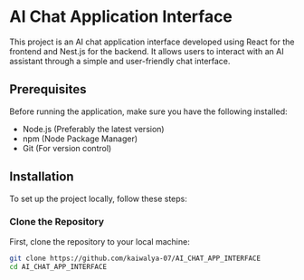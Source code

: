 # AI Chat Application Interface

This project is an AI chat application interface developed using React for the frontend and Nest.js for the backend. It allows users to interact with an AI assistant through a simple and user-friendly chat interface.

## Prerequisites

Before running the application, make sure you have the following installed:
- Node.js (Preferably the latest version)
- npm (Node Package Manager)
- Git (For version control)

## Installation

To set up the project locally, follow these steps:

### Clone the Repository

First, clone the repository to your local machine:

```bash
git clone https://github.com/kaiwalya-07/AI_CHAT_APP_INTERFACE
cd AI_CHAT_APP_INTERFACE

